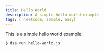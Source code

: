 ```yaml
---
title: Hello World
description: A simple hello world example
tags: [ neetcode, sample, easy]
---
```


This is  a simple hello world example.

```bash
$ dsa run hello-world.js
```